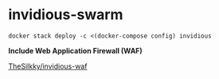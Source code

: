 # invidious-swarm
```docker stack deploy -c <(docker-compose config) invidious```

**Include Web Application Firewall (WAF)**

[TheSilkky/invidious-waf](https://github.com/TheSilkky/invidious-waf/)
